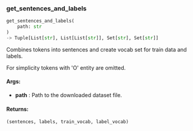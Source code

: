 

### get_sentences_and_labels
```python
get_sentences_and_labels(
	path: str
)
-> Tuple[List[str], List[List[str]], Set[str], Set[str]]
```
Combines tokens into sentences and create vocab set for train data and labels.

For simplicity tokens with 'O' entity are omitted.


#### Args:

* **path** :  Path to the downloaded dataset file.

#### Returns:
    (sentences, labels, train_vocab, label_vocab)